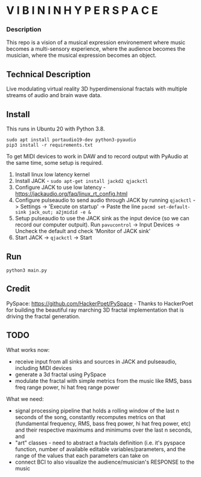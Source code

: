 # V I B I N  I N  H Y P E R S P A C E

### Description  

This repo is a vision of a musical expression environement where music becomes a multi-sensory experience, where the audience becomes the musician, where the musical expression becomes an object.

## Technical Description  

Live modulating virtual reality 3D hyperdimensional fractals with multiple streams of audio and brain wave data.

## Install

This runs in Ubuntu 20 with Python 3.8.

```
sudo apt install portaudio19-dev python3-pyaudio
pip3 install -r requirements.txt
```

To get MIDI devices to work in DAW and to record output with PyAudio at the same time, some setup is required.

1. Install linux low latency kernel
2. Install JACK - `sudo apt-get install jackd2 qjackctl`
3. Configure JACK to use low latency - https://jackaudio.org/faq/linux_rt_config.html
4. Configure pulseaudio to send audio through JACK by running `qjackctl` -> Settings -> 'Execute on startup' -> Paste the line `pacmd set-default-sink jack_out; a2jmidid -e &`
5. Setup pulseaudio to use the JACK sink as the input device (so we can record our computer outpuit). Run `pavucontrol` -> Input Devices -> Uncheck the default and check 'Monitor of JACK sink'
6. Start JACK -> `qjackctl` -> Start

## Run 

```
python3 main.py
```

## Credit

PySpace: https://github.com/HackerPoet/PySpace - Thanks to HackerPoet for building the beautiful ray marching 3D fractal implementation that is driving the fractal generation.

## TODO

What works now:
- receive input from all sinks and sources in JACK and pulseaudio, including MIDI devices
- generate a 3d fractal using PySpace
- modulate the fractal with simple metrics from the music like RMS, bass freq range power, hi hat freq range power

What we need:
- signal processing pipeline that holds a rolling window of the last n seconds of the song, constantly recomputes metrics on that (fundamental frequency, RMS, bass freq power, hi hat freq power, etc) and their respective maximums and minimums over the last n seconds, and 
- "art" classes - need to abstract a fractals definition (i.e. it's pyspace function, number of available editable variables/parameters, and the range of the values that each parameters can take on 
- connect BCI to also visualize the audience/musician's RESPONSE to the music
